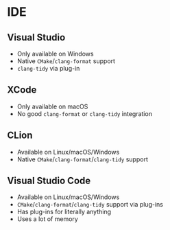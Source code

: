 # IDE

## Visual Studio

- Only available on Windows
- Native `CMake`/`clang-format` support
- `clang-tidy` via plug-in

## XCode

- Only available on macOS
- No good `clang-format` or `clang-tidy` integration

## CLion

- Available on Linux/macOS/Windows
- Native `CMake`/`clang-format`/`clang-tidy` support

## Visual Studio Code

- Available on Linux/macOS/Windows
- `CMake`/`clang-format`/`clang-tidy` support via plug-ins
- Has plug-ins for literally anything
- Uses a lot of memory
